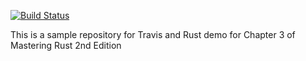 [![Build Status](https://travis-ci.org/bisdak/logic_gates.svg?branch=main)](https://travis-ci.org/bisdak/logic_gates)

This is a sample repository for Travis and Rust demo for Chapter 3 of Mastering Rust 2nd Edition
